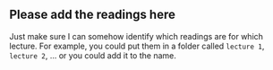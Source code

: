 ## Please add the readings here

Just make sure I can somehow identify which readings are for which lecture. For example, you could put them in a folder called `lecture 1`, `lecture 2`, ... or you could add it to the name.